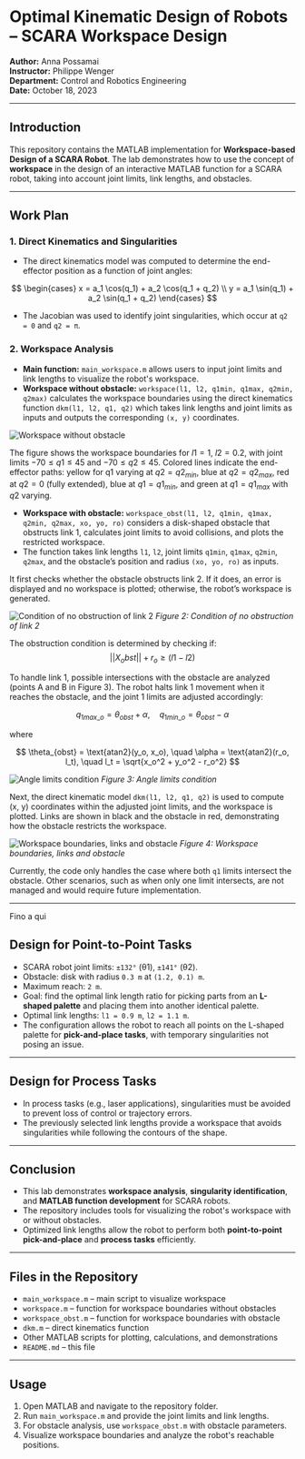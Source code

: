# Optimal Kinematic Design of Robots – SCARA Workspace Design

**Author:** Anna Possamai  
**Instructor:** Philippe Wenger  
**Department:** Control and Robotics Engineering  
**Date:** October 18, 2023  

---

## Introduction

This repository contains the MATLAB implementation for **Workspace-based Design of a SCARA Robot**. The lab demonstrates how to use the concept of **workspace** in the design of an interactive MATLAB function for a SCARA robot, taking into account joint limits, link lengths, and obstacles.

---

## Work Plan

### 1. Direct Kinematics and Singularities
- The direct kinematics model was computed to determine the end-effector position as a function of joint angles:
  
$$
\begin{cases}
x = a_1 \cos(q_1) + a_2 \cos(q_1 + q_2) \\
y = a_1 \sin(q_1) + a_2 \sin(q_1 + q_2)
\end{cases}
$$

- The Jacobian was used to identify joint singularities, which occur at `q2 = 0` and `q2 = π`.

### 2. Workspace Analysis
- **Main function:** `main_workspace.m` allows users to input joint limits and link lengths to visualize the robot's workspace.
- **Workspace without obstacle:** `workspace(l1, l2, q1min, q1max, q2min, q2max)` calculates the workspace boundaries using the direct kinematics function `dkm(l1, l2, q1, q2)` which takes link lengths and joint limits as inputs and outputs the corresponding `(x, y)` coordinates.

![Workspace without obstacle](images/noobstacle.png)

The figure shows the workspace boundaries for $l1 = 1$, $l2 = 0.2$, with joint limits $-70 ≤ q1 ≤ 45$ and $-70 ≤ q2 ≤ 45$. Colored lines indicate the end-effector paths: yellow for q1 varying at $q2 = q2_{min}$, blue at $q2 = q2_{max}$, red at $q2 = 0$ (fully extended), blue at $q1 = q1_{min}$, and green at $q1 = q1_{max}$ with $q2$ varying.


- **Workspace with obstacle:** `workspace_obst(l1, l2, q1min, q1max, q2min, q2max, xo, yo, ro)` considers a disk-shaped obstacle that obstructs link 1, calculates joint limits to avoid collisions, and plots the restricted workspace.
- The function takes link lengths `l1`, `l2`, joint limits `q1min`, `q1max`, `q2min`, `q2max`, and the obstacle’s position and radius `(xo, yo, ro)` as inputs.

It first checks whether the obstacle obstructs link 2. If it does, an error is displayed and no workspace is plotted; otherwise, the robot’s workspace is generated.

![Condition of no obstruction of link 2](images/posizione_obst.jpg)
*Figure 2: Condition of no obstruction of link 2*

The obstruction condition is determined by checking if:
$$ ||X_obst|| + r_o ≥ (l1 - l2)$$

To handle link 1, possible intersections with the obstacle are analyzed (points A and B in Figure 3). The robot halts link 1 movement when it reaches the obstacle, and the joint 1 limits are adjusted accordingly:

$$
q_{1max\_o} = \theta_{obst} + \alpha, \quad q_{1min\_o} = \theta_{obst} - \alpha
$$

where

$$
\theta_{obst} = \text{atan2}(y_o, x_o), \quad
\alpha = \text{atan2}(r_o, l_t), \quad
l_t = \sqrt{x_o^2 + y_o^2 - r_o^2}
$$

![Angle limits condition](images/limitiangoli.jpg)
*Figure 3: Angle limits condition*

Next, the direct kinematic model `dkm(l1, l2, q1, q2)` is used to compute (x, y) coordinates within the adjusted joint limits, and the workspace is plotted. Links are shown in black and the obstacle in red, demonstrating how the obstacle restricts the workspace.

![Workspace boundaries, links and obstacle](images/work_obst.jpg)
*Figure 4: Workspace boundaries, links and obstacle*

Currently, the code only handles the case where both `q1` limits intersect the obstacle. Other scenarios, such as when only one limit intersects, are not managed and would require future implementation.



---



Fino a qui



## Design for Point-to-Point Tasks
- SCARA robot joint limits: `±132°` (θ1), `±141°` (θ2).  
- Obstacle: disk with radius `0.3 m` at `(1.2, 0.1) m`.  
- Maximum reach: `2 m`.  
- Goal: find the optimal link length ratio for picking parts from an **L-shaped palette** and placing them into another identical palette.  
- Optimal link lengths: `l1 = 0.9 m`, `l2 = 1.1 m`.  
- The configuration allows the robot to reach all points on the L-shaped palette for **pick-and-place tasks**, with temporary singularities not posing an issue.

---

## Design for Process Tasks
- In process tasks (e.g., laser applications), singularities must be avoided to prevent loss of control or trajectory errors.  
- The previously selected link lengths provide a workspace that avoids singularities while following the contours of the shape.

---

## Conclusion
- This lab demonstrates **workspace analysis**, **singularity identification**, and **MATLAB function development** for SCARA robots.  
- The repository includes tools for visualizing the robot's workspace with or without obstacles.  
- Optimized link lengths allow the robot to perform both **point-to-point pick-and-place** and **process tasks** efficiently.  

---

## Files in the Repository
- `main_workspace.m` – main script to visualize workspace  
- `workspace.m` – function for workspace boundaries without obstacles  
- `workspace_obst.m` – function for workspace boundaries with obstacle  
- `dkm.m` – direct kinematics function  
- Other MATLAB scripts for plotting, calculations, and demonstrations  
- `README.md` – this file  

---

## Usage
1. Open MATLAB and navigate to the repository folder.  
2. Run `main_workspace.m` and provide the joint limits and link lengths.  
3. For obstacle analysis, use `workspace_obst.m` with obstacle parameters.  
4. Visualize workspace boundaries and analyze the robot's reachable positions.  

